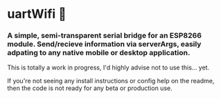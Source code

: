 # uartWifi 🔌
### A simple, semi-transparent serial bridge for an ESP8266 module. Send/recieve information via serverArgs, easily adpating to any native mobile or desktop application.

This is totally a work in progress, I'd highly advise not to use this... yet.

If you're not seeing any install instructions or config help on the readme, then the code is not ready for any beta or production use.
